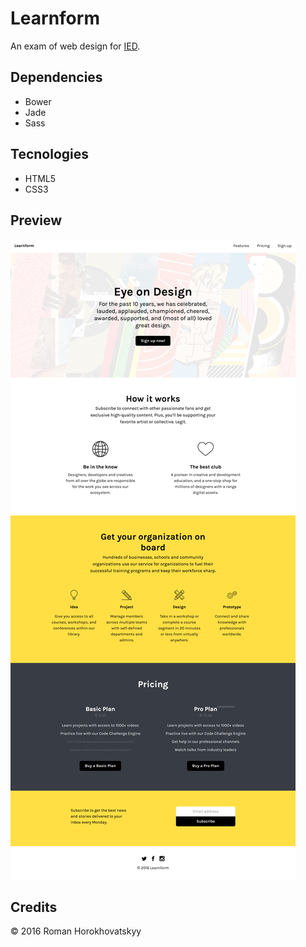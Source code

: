 # Learnform

An exam of web design for [IED](http://www.ied.edu/).

## Dependencies

- Bower
- Jade
- Sass

## Tecnologies

- HTML5
- CSS3

## Preview

![Learnform preview](preview.png)

## Credits

© 2016 Roman Horokhovatskyy

